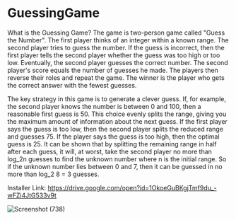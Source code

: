 # GuessingGame

What is the Guessing Game?
The game is two-person game called "Guess the Number". The first player thinks of an integer within a known range. The second player tries to guess the number. If the guess is incorrect, then the first player tells the second player whether the guess was too high or too low. Eventually, the second player guesses the correct number. The second player's score equals the number of guesses he made. The players then reverse their roles and repeat the game. The winner is the player who gets the correct answer with the fewest guesses.

The key strategy in this game is to generate a clever guess. If, for example, the second player knows the number is between 0 and 100, then a reasonable first guess is 50. This choice evenly splits the range, giving you the maximum amount of information about the next guess. If the first player says the guess is too low, then the second player splits the reduced range and guesses 75. If the player says the guess is too high, then the optimal guess is 25. It can be shown that by splitting the remaining range in half after each guess, it will, at worst, take the second player no more than log_2n guesses to find the unknown number where n is the initial range. So if the unknown number lies between 0 and 7, then it can be guessed in no more than log_2 8 = 3 guesses.

Installer Link: https://drive.google.com/open?id=1OkoeGuBKgjTmf9du_-wFZi4JtG533v9t

![Screenshot (738)](https://user-images.githubusercontent.com/40406575/80440577-a86ccd80-893b-11ea-99e6-683b956b9709.png)

